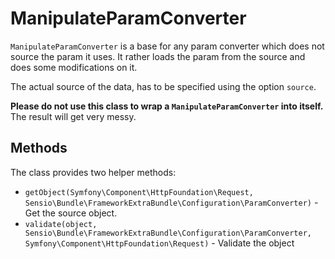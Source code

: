 # ManipulateParamConverter

`ManipulateParamConverter` is a base for any param converter which does not source the param it uses.
It rather loads the param from the source and does some modifications on it.

The actual source of the data, has to be specified using the option `source`.

**Please do not use this class to wrap a `ManipulateParamConverter` into itself.** The result will get very messy.

## Methods

The class provides two helper methods:

- `getObject(Symfony\Component\HttpFoundation\Request, Sensio\Bundle\FrameworkExtraBundle\Configuration\ParamConverter)` - Get the source object.
- `validate(object, Sensio\Bundle\FrameworkExtraBundle\Configuration\ParamConverter, Symfony\Component\HttpFoundation\Request)` - Validate the object